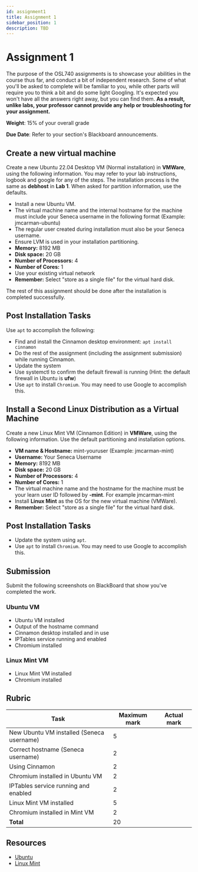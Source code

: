 ```yaml
---
id: assignment1
title: Assignment 1
sidebar_position: 1
description: TBD
---
```


# Assignment 1

The purpose of the OSL740 assignments is to showcase your abilities in the course thus far, and conduct a bit of independent research. Some of what you'll be asked to complete will be familiar to you, while other parts will require you to think a bit and do some light Googling. It's expected you won't have all the answers right away, but you can find them. **As a result, unlike labs, your professor cannot provide any help or troubleshooting for your assignment.**

**Weight**: 15% of your overall grade

**Due Date**: Refer to your section's Blackboard announcements.

## Create a new virtual machine

Create a new Ubuntu 22.04 Desktop VM (Normal installation) in **VMWare**, using the following information. You may refer to your lab instructions, logbook and google for any of the steps. The installation process is the same as **debhost** in **Lab 1**. When asked for partition information, use the defaults.

- Install a new Ubuntu VM.
- The virtual machine name and the internal hostname for the machine must include your Seneca username in the following format (Example: jmcarman-ubuntu)
- The regular user created during installation must also be your Seneca username.
- Ensure LVM is used in your installation partitioning.
- **Memory:** 8192 MB
- **Disk space:** 20 GB
- **Number of Processors:** 4
- **Number of Cores:** 1
- Use your existing virtual network
- **Remember:** Select "store as a single file" for the virtual hard disk.

The rest of this assignment should be done after the installation is completed successfully.

## Post Installation Tasks

Use `apt` to accomplish the following:

- Find and install the Cinnamon desktop environment: `apt install cinnamon`
- Do the rest of the assignment (including the assignment submission) while running Cinnamon.
- Update the system
- Use systemctl to confirm the default firewall is running (Hint: the default firewall in Ubuntu is **ufw**)
- Use `apt` to install `Chromium`.  You may need to use Google to accomplish this.

## Install a Second Linux Distribution as a Virtual Machine
Create a new Linux Mint VM (Cinnamon Edition) in **VMWare**, using the following information. Use the default partitioning and installation options.

- **VM name &amp; Hostname:** mint-youruser (Example: jmcarman-mint)
- **Username:** Your Seneca Username
- **Memory:** 8192 MB
- **Disk space:** 20 GB
- **Number of Processors:** 4
- **Number of Cores:** 1
- The virtual machine name and the hostname for the machine must be your learn user ID followed by **-mint**. For example jmcarman-mint
- Install **Linux Mint** as the OS for the new virtual machine (VMWare).
- **Remember:** Select "store as a single file" for the virtual hard disk.

## Post Installation Tasks
- Update the system using `apt`.
- Use `apt` to install `Chromium`.  You may need to use Google to accomplish this.

## Submission

Submit the following screenshots on BlackBoard that show you've completed the work.

### Ubuntu VM
- Ubuntu VM installed
- Output of the hostname command
- Cinnamon desktop installed and in use
- IPTables service running and enabled
- Chromium installed

### Linux Mint VM
- Linux Mint VM installed
- Chromium installed

## Rubric

| Task |	Maximum mark |	Actual mark |
| --- | --- | --- |
| New Ubuntu VM installed (Seneca username) |	5	| |
| Correct hostname (Seneca username) |	2	| |
| Using Cinnamon |	2	| |
| Chromium installed in Ubuntu VM |	2	| |
| IPTables service running and enabled |	2	| |
| Linux Mint VM installed |	5	| |
| Chromium installed in Mint VM |	2	| |
| **Total** |	20	| |

## Resources
- [Ubuntu](https://ubuntu.com)
- [Linux Mint](https://linuxmint.com)

